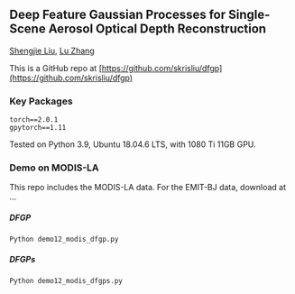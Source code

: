  ## Deep Feature Gaussian Processes for Single-Scene Aerosol Optical Depth Reconstruction
[Shengjie Liu](https://skrisliu.com), [Lu Zhang](https://luzhangstat.github.io/)

This is a GitHub repo at [https://github.com/skrisliu/dfgp](https://github.com/skrisliu/dfgp)


### Key Packages
	torch==2.0.1
	gpytorch==1.11

Tested on Python 3.9, Ubuntu 18.04.6 LTS, with 1080 Ti 11GB GPU. 


### Demo on MODIS-LA

This repo includes the MODIS-LA data. For the EMIT-BJ data, download at ...


##### DFGP
	Python demo12_modis_dfgp.py


##### DFGPs
	Python demo12_modis_dfgps.py





